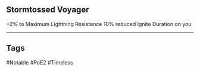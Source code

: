 ## Stormtossed Voyager
+2% to Maximum Lightning Resistance
10% reduced Ignite Duration on you

---
## Tags
#Notable
#PoE2
#Timeless
